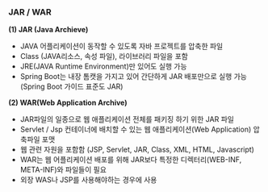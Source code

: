 ### JAR / WAR

__(1) JAR (Java Archieve)__
- JAVA 어플리케이션이 동작할 수 있도록 자바 프로젝트를 압축한 파일
- Class (JAVA리소스, 속성 파일), 라이브러리 파일을 포함
- JRE(JAVA Runtime Environment)만 있어도 실행 가능
- Spring Boot는 내장 톰캣을 가지고 있어 간단하게 JAR 배포만으로 실행 가능 (Spring Boot 가이드 표준도 JAR)

__(2) WAR(Web Application Archive)__
- JAR파일의 일종으로 웹 애플리케이션 전체를 패키징 하기 위한 JAR 파일
- Servlet / Jsp 컨테이너에 배치할 수 있는 웹 애플리케이션(Web Application) 압축파일 포맷
- 웹 관련 자원을 포함함 (JSP, Servlet, JAR, Class, XML, HTML, Javascript)
- WAR는 웹 어플리케이션 배포를 위해 JAR보다 특정한 디렉터리(WEB-INF, META-INF)와 파일들이 필요
- 외장 WAS나 JSP를 사용해야하는 경우에 사용
